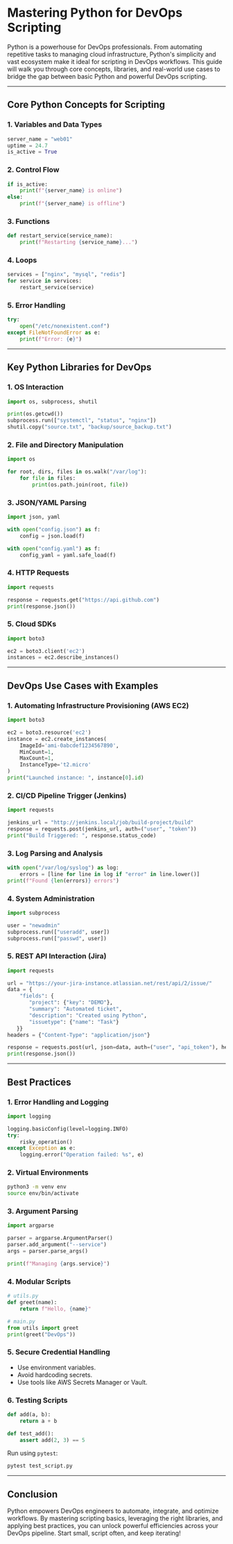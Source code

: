 
# Mastering Python for DevOps Scripting

Python is a powerhouse for DevOps professionals. From automating repetitive tasks to managing cloud infrastructure, Python's simplicity and vast ecosystem make it ideal for scripting in DevOps workflows. This guide will walk you through core concepts, libraries, and real-world use cases to bridge the gap between basic Python and powerful DevOps scripting.

---

## Core Python Concepts for Scripting

### 1. Variables and Data Types
```python
server_name = "web01"
uptime = 24.7
is_active = True
```

### 2. Control Flow
```python
if is_active:
    print(f"{server_name} is online")
else:
    print(f"{server_name} is offline")
```

### 3. Functions
```python
def restart_service(service_name):
    print(f"Restarting {service_name}...")
```

### 4. Loops
```python
services = ["nginx", "mysql", "redis"]
for service in services:
    restart_service(service)
```

### 5. Error Handling
```python
try:
    open("/etc/nonexistent.conf")
except FileNotFoundError as e:
    print(f"Error: {e}")
```

---

## Key Python Libraries for DevOps

### 1. OS Interaction
```python
import os, subprocess, shutil

print(os.getcwd())
subprocess.run(["systemctl", "status", "nginx"])
shutil.copy("source.txt", "backup/source_backup.txt")
```

### 2. File and Directory Manipulation
```python
import os

for root, dirs, files in os.walk("/var/log"):
    for file in files:
        print(os.path.join(root, file))
```

### 3. JSON/YAML Parsing
```python
import json, yaml

with open("config.json") as f:
    config = json.load(f)

with open("config.yaml") as f:
    config_yaml = yaml.safe_load(f)
```

### 4. HTTP Requests
```python
import requests

response = requests.get("https://api.github.com")
print(response.json())
```

### 5. Cloud SDKs
```python
import boto3

ec2 = boto3.client('ec2')
instances = ec2.describe_instances()
```

---

## DevOps Use Cases with Examples

### 1. Automating Infrastructure Provisioning (AWS EC2)
```python
import boto3

ec2 = boto3.resource('ec2')
instance = ec2.create_instances(
    ImageId='ami-0abcdef1234567890',
    MinCount=1,
    MaxCount=1,
    InstanceType='t2.micro'
)
print("Launched instance: ", instance[0].id)
```

### 2. CI/CD Pipeline Trigger (Jenkins)
```python
import requests

jenkins_url = "http://jenkins.local/job/build-project/build"
response = requests.post(jenkins_url, auth=("user", "token"))
print("Build Triggered: ", response.status_code)
```

### 3. Log Parsing and Analysis
```python
with open("/var/log/syslog") as log:
    errors = [line for line in log if "error" in line.lower()]
print(f"Found {len(errors)} errors")
```

### 4. System Administration
```python
import subprocess

user = "newadmin"
subprocess.run(["useradd", user])
subprocess.run(["passwd", user])
```

### 5. REST API Interaction (Jira)
```python
import requests

url = "https://your-jira-instance.atlassian.net/rest/api/2/issue/"
data = {
    "fields": {
       "project": {"key": "DEMO"},
       "summary": "Automated ticket",
       "description": "Created using Python",
       "issuetype": {"name": "Task"}
   }}
headers = {"Content-Type": "application/json"}

response = requests.post(url, json=data, auth=("user", "api_token"), headers=headers)
print(response.json())
```

---

## Best Practices

### 1. Error Handling and Logging
```python
import logging

logging.basicConfig(level=logging.INFO)
try:
    risky_operation()
except Exception as e:
    logging.error("Operation failed: %s", e)
```

### 2. Virtual Environments
```bash
python3 -m venv env
source env/bin/activate
```

### 3. Argument Parsing
```python
import argparse

parser = argparse.ArgumentParser()
parser.add_argument("--service")
args = parser.parse_args()

print(f"Managing {args.service}")
```

### 4. Modular Scripts
```python
# utils.py
def greet(name):
    return f"Hello, {name}"

# main.py
from utils import greet
print(greet("DevOps"))
```

### 5. Secure Credential Handling
- Use environment variables.
- Avoid hardcoding secrets.
- Use tools like AWS Secrets Manager or Vault.

### 6. Testing Scripts
```python
def add(a, b):
    return a + b

def test_add():
    assert add(2, 3) == 5
```
Run using `pytest`:
```bash
pytest test_script.py
```

---

## Conclusion

Python empowers DevOps engineers to automate, integrate, and optimize workflows. By mastering scripting basics, leveraging the right libraries, and applying best practices, you can unlock powerful efficiencies across your DevOps pipeline. Start small, script often, and keep iterating!
